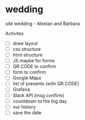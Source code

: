# wedding
site wedding - Alestan and Bárbara

Activites 

- [ ] draw layout
- [ ] css structure
- [ ] html structure
- [ ] JS maybe for forms
- [ ] QR CODE to confirm
- [ ] form to confirm
- [ ] Google Maps 
- [ ] list of presents (with QR CODE)
- [ ] Grafana
- [ ] Slack API (msg confirm)
- [ ] countdown to the big day
- [ ] our history
- [ ] save the date
